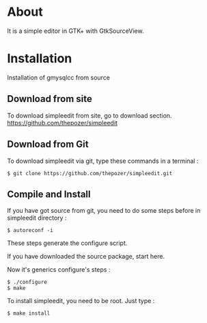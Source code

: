 # About

It is a simple editor in GTK+ with GtkSourceView.

# Installation

Installation of gmysqlcc from source

## Download from site

To download simpleedit from site, go to download section.
https://github.com/thepozer/simpleedit

## Download from Git

To download simpleedit via git, type these commands in a terminal :

    $ git clone https://github.com/thepozer/simpleedit.git

## Compile and Install 

If you have got source from git, you need to do some steps before in simpleedit directory :

    $ autoreconf -i

These steps generate the configure script.

If you have downloaded the source package, start here.

Now it's generics configure's steps :

    $ ./configure
    $ make

To install simpleedit, you need to be root. Just type : 

    $ make install



